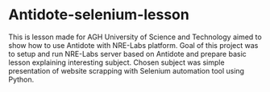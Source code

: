 # Antidote-selenium-lesson
This is lesson made for AGH University of Science and Technology aimed to show how to use Antidote with NRE-Labs platform. Goal of this project was to setup and run NRE-Labs server based on Antidote and prepare basic lesson explaining interesting subject. Chosen subject was simple presentation of website scrapping with Selenium automation tool using Python. 
